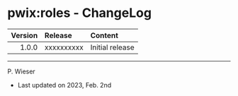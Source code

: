 # pwix:roles - ChangeLog

| Version | Release    | Content |
| ---:    | :---       | :---    |
| 1.0.0   | xxxxxxxxxx | Initial release |

---
P. Wieser
- Last updated on 2023, Feb. 2nd
